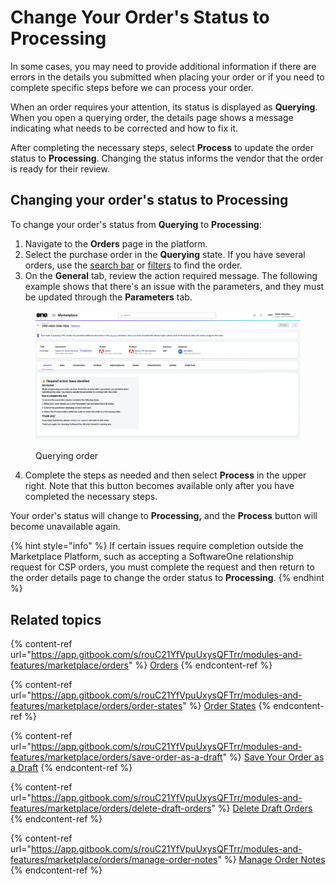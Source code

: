 # Change Your Order's Status to Processing

In some cases, you may need to provide additional information if there are errors in the details you submitted when placing your order or if you need to complete specific steps before we can process your order.

When an order requires your attention, its status is displayed as **Querying**. When you open a querying order, the details page shows a message indicating what needs to be corrected and how to fix it.&#x20;

After completing the necessary steps, select **Process** to update the order status to **Processing**. Changing the status informs the vendor that the order is ready for their review.

## Changing your order's status to Processing

To change your order's status from **Querying** to **Processing**:

1. Navigate to the **Orders** page in the platform.
2. Select the purchase order in the **Querying** state. If you have several orders, use the [search bar](../../../marketplace-platform/getting-started/interface/#search) or [filters](../../../marketplace-platform/getting-started/marketplace-for-clients/how-to-filter-your-orders.md) to find the order.
3. On the **General** tab, review the action required message. The following example shows that there's an issue with the parameters, and they must be updated through the **Parameters** tab.

<figure><img src="../../../.gitbook/assets/Querying.png" alt=""><figcaption><p>Querying order</p></figcaption></figure>

4. Complete the steps as needed and then select **Process** in the upper right. Note that this button becomes available only after you have completed the necessary steps.&#x20;

Your order's status will change to **Processing,** and the **Process** button will become unavailable again.

{% hint style="info" %}
If certain issues require completion outside the Marketplace Platform, such as accepting a SoftwareOne relationship request for CSP orders, you must complete the request and then return to the order details page to change the order status to **Processing**.&#x20;
{% endhint %}

## Related topics

{% content-ref url="https://app.gitbook.com/s/rouC21YfVpuUxysQFTrr/modules-and-features/marketplace/orders" %}
[Orders](https://app.gitbook.com/s/rouC21YfVpuUxysQFTrr/modules-and-features/marketplace/orders)
{% endcontent-ref %}

{% content-ref url="https://app.gitbook.com/s/rouC21YfVpuUxysQFTrr/modules-and-features/marketplace/orders/order-states" %}
[Order States](https://app.gitbook.com/s/rouC21YfVpuUxysQFTrr/modules-and-features/marketplace/orders/order-states)
{% endcontent-ref %}

{% content-ref url="https://app.gitbook.com/s/rouC21YfVpuUxysQFTrr/modules-and-features/marketplace/orders/save-order-as-a-draft" %}
[Save Your Order as a Draft](https://app.gitbook.com/s/rouC21YfVpuUxysQFTrr/modules-and-features/marketplace/orders/save-order-as-a-draft)
{% endcontent-ref %}

{% content-ref url="https://app.gitbook.com/s/rouC21YfVpuUxysQFTrr/modules-and-features/marketplace/orders/delete-draft-orders" %}
[Delete Draft Orders](https://app.gitbook.com/s/rouC21YfVpuUxysQFTrr/modules-and-features/marketplace/orders/delete-draft-orders)
{% endcontent-ref %}

{% content-ref url="https://app.gitbook.com/s/rouC21YfVpuUxysQFTrr/modules-and-features/marketplace/orders/manage-order-notes" %}
[Manage Order Notes](https://app.gitbook.com/s/rouC21YfVpuUxysQFTrr/modules-and-features/marketplace/orders/manage-order-notes)
{% endcontent-ref %}
